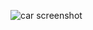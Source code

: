 
![car screenshot](https://github.com/user-attachments/assets/e3defe15-a9e7-4bf4-abbd-a24cb57ab532)
